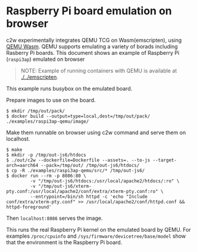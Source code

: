 # Raspberry Pi board emulation on browser

c2w experimentally integrates QEMU TCG on Wasm(emscripten), using [QEMU Wasm](https://github.com/ktock/qemu-wasm).
QEMU supports emulating a variety of borads including Rasberry Pi boards.
This document shows an example of Raspberry Pi (`raspi3ap`) emulated on browser

> NOTE: Example of running containers with QEMU is available at [./../emscripten](./../emscripten).

This example runs busybox on the emulated board.

Prepare images to use on the board.

```
$ mkdir /tmp/out/pack/
$ docker build --output=type=local,dest=/tmp/out/pack/ ./examples/raspi3ap-qemu/image/
```

Make them runnable on browser using c2w command and serve them on localhost.

```
$ make
$ mkdir -p /tmp/out-js6/htdocs
$ ./out/c2w --dockerfile=Dockerfile --assets=. --to-js --target-arch=aarch64 --pack=/tmp/out/ /tmp/out-js6/htdocs/
$ cp -R ./examples/raspi3ap-qemu/src/* /tmp/out-js6/
$ docker run --rm -p 8086:80 \
         -v "/tmp/out-js6/htdocs:/usr/local/apache2/htdocs/:ro" \
         -v "/tmp/out-js6/xterm-pty.conf:/usr/local/apache2/conf/extra/xterm-pty.conf:ro" \
         --entrypoint=/bin/sh httpd -c 'echo "Include conf/extra/xterm-pty.conf" >> /usr/local/apache2/conf/httpd.conf && httpd-foreground'
```

Then `localhost:8086` serves the image.

This runs the real Raspberry Pi kernel on the emulated board by QEMU.
For examples `/proc/cpuinfo` and `/sys/firmware/devicetree/base/model` show that the environment is the Raspberry Pi board.

